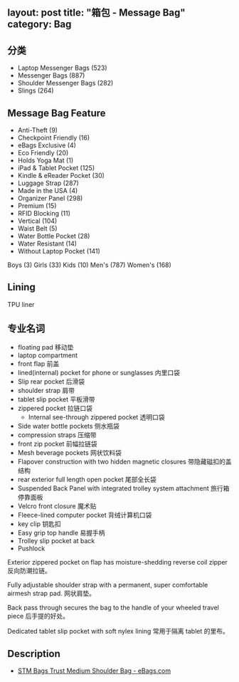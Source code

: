layout: post
title: "箱包 - Message Bag"
category: Bag
---

## 分类

- Laptop Messenger Bags (523)
- Messenger Bags (887)
- Shoulder Messenger Bags (282)
- Slings (264)

## Message Bag Feature

- Anti-Theft (9)
- Checkpoint Friendly (16)
- eBags Exclusive (4)
- Eco Friendly (20)
- Holds Yoga Mat (1)
- iPad & Tablet Pocket (125)
- Kindle & eReader Pocket (30)
- Luggage Strap (287)
- Made in the USA (4)
- Organizer Panel (298)
- Premium (15)
- RFID Blocking (11)
- Vertical (104)
- Waist Belt (5)
- Water Bottle Pocket (28)
- Water Resistant (14)
- Without Laptop Pocket (141)

Boys (3)
Girls (33)
Kids (10)
Men's (787)
Women's (168)

## Lining

TPU liner

## 专业名词

- floating pad 移动垫
- laptop compartment 
- front flap 前盖
- lined(internal) pocket for phone or sunglasses 内里口袋
- Slip rear pocket 后滑袋
- shoulder strap 肩带
- tablet slip pocket 平板滑带
- zippered pocket 拉链口袋
    + Internal see-through zippered pocket 透明口袋
- Side water bottle pockets 侧水瓶袋
- compression straps 压缩带
- front zip pocket 前幅拉链袋
- Mesh beverage pockets 网状饮料袋
- Flapover construction with two hidden magnetic closures 带隐藏磁扣的盖结构
- rear exterior full length open pocket  尾部全长袋
- Suspended Back Panel with integrated trolley system attachment 旅行箱停靠面板
- Velcro front closure 魔术贴
- Fleece-lined computer pocket 背绒计算机口袋
- key clip 钥匙扣
- Easy grip top handle 易握手柄
- Trolley slip pocket at back
- Pushlock

Exterior zippered pocket on flap has moisture-shedding reverse coil zipper 反向防潮拉链。

Fully adjustable shoulder strap with a permanent, super comfortable airmesh strap pad. 网状肩垫。

Back pass through secures the bag to the handle of your wheeled travel piece 后手提的好处。

Dedicated tablet slip pocket with soft nylex lining 常用于隔离 tablet 的里布。

## Description

- [STM Bags Trust Medium Shoulder Bag - eBags.com](http://www.ebags.com/product/stm-bags/trust-medium-shoulder-bag/274917?productid=10368116)
